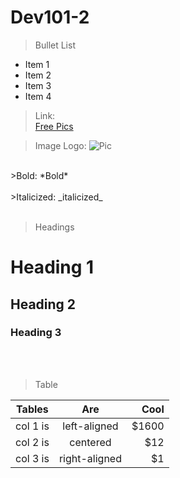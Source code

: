 # Dev101-2

> Bullet List <br>

- Item 1
- Item 2
- Item 3
- Item 4

> Link:  
> [Free Pics](https://unsplash.com/)

> Image
> Logo: ![Pic](https://images.unsplash.com/photo-1518495973542-4542c06a5843?ixid=MnwxMjA3fDB8MHxwaG90by1wYWdlfHx8fGVufDB8fHx8&ixlib=rb-1.2.1&auto=format&fit=crop&w=1268&q=80 "Tree")

<br>
>Bold:
*Bold* <br>
<br>
>Italicized: _italicized_ <br>
<br>

> Headings <br>

# Heading 1 <br>

## Heading 2 <br>

### Heading 3 <br>

<br>
<br>

> Table

| Tables   |      Are      |  Cool |
| -------- | :-----------: | ----: |
| col 1 is | left-aligned  | $1600 |
| col 2 is |   centered    |   $12 |
| col 3 is | right-aligned |    $1 |
